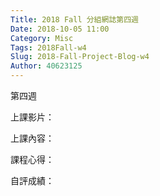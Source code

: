```yaml
---
Title: 2018 Fall 分組網誌第四週
Date: 2018-10-05 11:00
Category: Misc
Tags: 2018Fall-w4
Slug: 2018-Fall-Project-Blog-w4
Author: 40623125
---
```


第四週

<!-- PELICAN_END_SUMMARY -->

上課影片：

上課內容：

課程心得：

自評成績：
